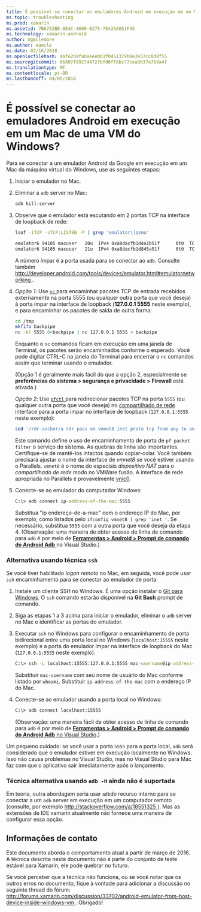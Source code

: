 ```yaml
---
title: É possível se conectar ao emuladores Android em execução em um Mac de uma VM do Windows?
ms.topic: troubleshooting
ms.prod: xamarin
ms.assetid: 7B6752BB-8E4C-4690-B275-7E425A051F45
ms.technology: xamarin-android
author: mgmclemore
ms.author: mamcle
ms.date: 02/16/2018
ms.openlocfilehash: 4afe2b9fab8eeebb3f0451379b8e3937cc8d8f55
ms.sourcegitcommit: 66807f8927d472fbfd0ff8bc77cea9b37e7b9a4f
ms.translationtype: MT
ms.contentlocale: pt-BR
ms.lasthandoff: 04/05/2018
---
```

# <a name="is-it-possible-to-connect-to-android-emulators-running-on-a-mac-from-a-windows-vm"></a>É possível se conectar ao emuladores Android em execução em um Mac de uma VM do Windows?

Para se conectar a um emulador Android da Google em execução em um Mac da máquina virtual do Windows, use as seguintes etapas:

1.  Iniciar o emulador no Mac.

2.  Eliminar a `adb` server no Mac:

    ```bash
    adb kill-server
    ```

3.  Observe que o emulador está escutando em 2 portas TCP na interface de loopback de rede:

    ```bash
    lsof -iTCP -sTCP:LISTEN -P | grep 'emulator\|qemu'

    emulator6 94105 macuser   20u  IPv4 0xa8dacfb1d4a1b51f      0t0  TCP localhost:5555 (LISTEN)
    emulator6 94105 macuser   21u  IPv4 0xa8dacfb1d845a51f      0t0  TCP localhost:5554 (LISTEN)
    ```

    A número ímpar é a porta usada para se conectar ao `adb`. Consulte também [ http://developer.android.com/tools/devices/emulator.html#emulatornetworking ](http://developer.android.com/tools/devices/emulator.html#emulatornetworking).

4.  _Opção 1_: Use [ `nc` ](https://developer.apple.com/library/mac/documentation/Darwin/Reference/ManPages/man1/nc.1.html) para encaminhar pacotes TCP de entrada recebidos externamente na porta 5555 (ou qualquer outra porta que você deseja) à porta ímpar na interface de loopback (**127.0.0.1 5555** neste exemplo), e para encaminhar os pacotes de saída de outra forma:

    ```bash
    cd /tmp
    mkfifo backpipe
    nc -kl 5555 0<backpipe | nc 127.0.0.1 5555 > backpipe
    ```

    Enquanto o `nc` comandos ficam em execução em uma janela de Terminal, os pacotes serão encaminhados conforme o esperado. Você pode digitar CTRL-C na janela do Terminal para encerrar o `nc` comandos assim que terminar usando o emulador.

    (Opção 1 é geralmente mais fácil do que a opção 2, especialmente se **preferências do sistema > segurança e privacidade > Firewall** está ativada.) 

    _Opção 2_: Use [ `pfctl` ](https://developer.apple.com/library/mac/documentation/Darwin/Reference/ManPages/man8/pfctl.8.html) para redirecionar pacotes TCP na porta `5555` (ou qualquer outra porta que você deseja) no [compartilhado de rede](http://kb.parallels.com/en/4948) interface para a porta ímpar no interface de loopback (`127.0.0.1:5555` neste exemplo):

    ```bash
    sed '/rdr-anchor/a rdr pass on vmnet8 inet proto tcp from any to any port 5555 -> 127.0.0.1 port 5555' /etc/pf.conf | sudo pfctl -ef -
    ```

    Este comando define o uso de encaminhamento de porta de `pf packet filter` o serviço do sistema. As quebras de linha são importantes. Certifique-se de mantê-los intactos quando copiar-colar. Você também precisará ajustar o nome da interface de *vmnet8* se você estiver usando o Parallels. `vmnet8` é o nome do especiais *dispositivo NAT* para o *compartilhado de rede* modo no VMWare fusão. A interface de rede apropriada no Parallels é provavelmente [vnic0](http://download.parallels.com/doc/psbm/en/Parallels_Server_Bare_Metal_Users_Guide/29258.htm).

5.  Conecte-se ao emulador do computador Windows:

    ```cmd
    C:\> adb connect ip-address-of-the-mac:5555
    ```

    Substitua "ip endereço-de-a-mac" com o endereço IP do Mac, por exemplo, como listados pelo `ifconfig vmnet8 | grep 'inet '`. Se necessário, substitua `5555` com a outra porta que você deseja da etapa 4\. (Observação: uma maneira de obter acesso de linha de comando para `adb` é por meio de [ **Ferramentas > Android > Prompt de comando do Android Adb** ](~/cross-platform/troubleshooting/questions/version-logs.md#adb-logcat) no Visual Studio.)

### <a name="alternate-technique-using-ssh"></a>Alternativa usando técnica `ssh`

Se você tiver habilitado _logon remoto_ no Mac, em seguida, você pode usar `ssh` encaminhamento para se conectar ao emulador de porta.

1.  Instale um cliente SSH no Windows. É uma opção instalar o [Git para Windows](https://git-for-windows.github.io/). O `ssh` comando estarão disponível na **Git Bash** prompt de comando.

2.  Siga as etapas 1 a 3 acima para iniciar o emulador, eliminar o `adb` server no Mac e identificar as portas do emulador.

3.  Executar `ssh` no Windows para configurar o encaminhamento de porta bidirecional entre uma porta local no Windows (`localhost:15555` neste exemplo) e a porta do emulador ímpar na interface de loopback do Mac (`127.0.0.1:5555` neste exemplo):

    ```cmd 
    C:\> ssh -L localhost:15555:127.0.0.1:5555 mac-username@ip-address-of-the-mac
    ```

    Substituir `mac-username` com seu nome de usuário do Mac conforme listado por `whoami`. Substituir `ip-address-of-the-mac` com o endereço IP do Mac.

4.  Conecte-se ao emulador usando a porta local no Windows:

    ```cmd
    C:\> adb connect localhost:15555
    ```

    (Observação: uma maneira fácil de obter acesso de linha de comando para `adb` é por meio de [ **Ferramentas > Android > Prompt de comando do Android Adb** no Visual Studio](~/cross-platform/troubleshooting/questions/version-logs.md#adb-logcat).)

Um pequeno cuidado: se você usar a porta `5555` para a porta local, `adb` será considerado que o emulador estiver em execução localmente no Windows. Isso não causa problemas no Visual Studio, mas no Visual Studio para Mac faz com que o aplicativo sair imediatamente após o lançamento.

### <a name="alternate-technique-using-adb--h-is-not-yet-supported"></a>Técnica alternativa usando `adb -H` ainda não é suportada

Em teoria, outra abordagem seria usar `adb`do recurso interno para se conectar a um `adb` server em execução em um computador remoto (consulte, por exemplo [ http://stackoverflow.com/a/18551325 ](http://stackoverflow.com/a/18551325)).
Mas as extensões de IDE xamarin atualmente não fornece uma maneira de configurar essa opção.

## <a name="contact-information"></a>Informações de contato

Este documento aborda o comportamento atual a partir de março de 2016. A técnica descrita neste documento não é parte do conjunto de teste estável para Xamarin, ele pode quebrar no futuro.

Se você perceber que a técnica não funciona, ou se você notar que os outros erros no documento, fique à vontade para adicionar a discussão no seguinte thread do fórum: [ http://forums.xamarin.com/discussion/33702/android-emulator-from-host-device-inside-windows-vm ](http://forums.xamarin.com/discussion/33702/android-emulator-from-host-device-inside-windows-vm).
Obrigado!

